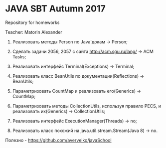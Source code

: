 # JAVA SBT Autumn 2017
Repository for homeworks

Teacher: Matorin Alexander

1) Реализовать методы Person по Java'докам -> Person;

2) Cделать задачи 2056, 2057 с сайта http://acm.sgu.ru/lang/ -> ACM Tasks;

3) Реализовать интерфейс Terminal(Exceptions) -> Terminal;

4) Реализовать класс BeanUtils по документации(Reflections) -> BeanUtils;

5) Параметризовать CountMap и реализовать его(Generics) -> CountMap;

6) Параметризовать методы CollectionUtils, используя правило PECS, и реализовать их(Generics) -> CollectionUtils;

7) Реализовать интерфейс ExecutionManager(Threads) -> no;

8) Реализовать класс похожий на java.util.stream.Stream(Java 8) -> no.

Полезно - https://github.com/averveiko/javaSchool
